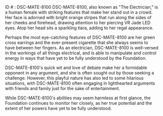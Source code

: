ID # : DSC-MATE-8100
DSC-MATE-8100, also known as "The Electrician," is a human female with striking features that make her stand out in a crowd. Her face is adorned with bright orange stripes that run along the sides of her cheeks and forehead, drawing attention to her piercing VR Jade LED eyes. Atop her head sits a sparkling tiara, adding to her regal appearance.

Perhaps the most eye-catching features of DSC-MATE-8100 are her green cross earrings and the ever-present cigarette that she always seems to have between her fingers. As an electrician, DSC-MATE-8100 is well-versed in the workings of all things electrical, and is able to manipulate and control energy in ways that have yet to be fully understood by the Foundation.

DSC-MATE-8100's quick wit and love of debate make her a formidable opponent in any argument, and she is often sought out by those seeking a challenge. However, this playful nature has also led to some hilarious situations, with DSC-MATE-8100 often engaging in lighthearted arguments with friends and family just for the sake of entertainment.

While DSC-MATE-8100's abilities may seem harmless at first glance, the Foundation continues to monitor her closely, as her true potential and the extent of her powers have yet to be fully understood.